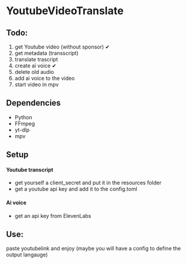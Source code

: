 # YoutubeVideoTranslate
## Todo:
1. get Youtube video (without sponsor) &#x2714;
2. get metadata (transscript)
3. translate trascript
4. create ai voice &#x2714;
5. delete old audio
6. add ai voice to the video
7. start video in mpv

## Dependencies
- Python
- FFmpeg
- yt-dlp
- mpv

## Setup
#### Youtube transcript
- get yourself a client_secret and put it in the resources folder
- get a youtube api key and add it to the config.toml
#### Ai voice
- get an api key from ElevenLabs

## Use:
paste youtubelink and enjoy
(maybe you will have a config to define the output langauge)
